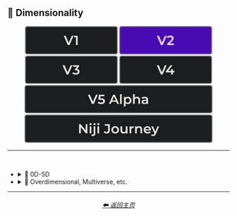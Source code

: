 <h2>🌌 Dimensionality</h2>

<div align="center">

[<img src="/Images/Repo_Parts/Buttons/Version_Buttons/button_version_V1_inactive.webp?raw=true" alt="MidJourney V1" height="64" />](/Pages/MJ_V1/Style_Pages/Sphere/Dimensionality.md)
[<img src="/Images/Repo_Parts/Buttons/Version_Buttons/button_version_V2_active.webp?raw=true" alt="MidJourney V2" height="64" />](/Pages/MJ_V2/Style_Pages/Sphere/Dimensionality.md)
[<img src="/Images/Repo_Parts/Buttons/Version_Buttons/button_version_V3_inactive.webp?raw=true" alt="MidJourney V3" height="64" />](/Pages/MJ_V3/Style_Pages/Sphere/Dimensionality.md)
[<img src="/Images/Repo_Parts/Buttons/Version_Buttons/button_version_V4_inactive.webp?raw=true" alt="MidJourney V4" height="64" />](/Pages/MJ_V4/Style_Pages/Just_The_Style/Dimensionality.md)
<br>
[<img src="/Images/Repo_Parts/Buttons/Version_Buttons/button_version_V5_Alpha_inactive_half.webp?raw=true" alt="MidJourney V5" height="64" />](/Pages/MJ_V5/Style_Pages/Just_The_Style/Dimensionality.md)
[<img src="/Images/Repo_Parts/Buttons/Version_Buttons/button_version_niji_inactive_half.webp?raw=true" alt="Niji Journey" height="64" />](/Pages/Niji_Journey/Style_Pages/Dimensionality.md)


</div>

<hr>
<br>


- <details><summary>🌌 0D-5D</summary><p><div align="center">

	| 0-Dimensional | 0-D |
	| :-: | :-: |
	| <img src="/Images/MJ_V2/MidJourney_Styles_(sphere)/Wave_10/sphere_0-Dimensional.webp?raw=true" width="256" /> | <img src="/Images/MJ_V2/MidJourney_Styles_(sphere)/Wave_10/sphere_0-D.webp?raw=true" width="256" /> |
	
	<br>
	
	| 1-Dimensional | 1-D |
	| :-: | :-: |
	| <img src="/Images/MJ_V2/MidJourney_Styles_(sphere)/Wave_10/sphere_1-Dimensional.webp?raw=true" width="256" /> | <img src="/Images/MJ_V2/MidJourney_Styles_(sphere)/Wave_10/sphere_1-D.webp?raw=true" width="256" /> |
	
	<br>

	| 2-Dimensional | 2D |
	| :-: | :-: |
	| <img src="/Images/MJ_V2/MidJourney_Styles_(sphere)/sphere_2-Dimensional.webp?raw=true" width="256" /> | <img src="/Images/MJ_V2/MidJourney_Styles_(sphere)/sphere_2D.webp?raw=true" width="256" /> | 
	
	<br>
	
	| 2.5-Dimensional | 2.5D |
	| :-: | :-: |
	| <img src="/Images/MJ_V2/MidJourney_Styles_(sphere)/sphere_2.5-Dimensional.webp?raw=true" width="256" /> | <img src="/Images/MJ_V2/MidJourney_Styles_(sphere)/sphere_2.5D.webp?raw=true" width="256" /> |
	
	<br>
	
	| 3-Dimensional | 3D |
	| :-: | :-: |
	| <img src="/Images/MJ_V2/MidJourney_Styles_(sphere)/sphere_3-Dimensional.webp?raw=true" width="256" /> | <img src="/Images/MJ_V2/MidJourney_Styles_(sphere)/sphere_3D.webp?raw=true" width="256" /> | 
	
	<br>
	
	| 4-Dimensional | 4D |
	| :-: | :-: |
	| <img src="/Images/MJ_V2/MidJourney_Styles_(sphere)/sphere_4-Dimensional.webp?raw=true" width="256" /> | <img src="/Images/MJ_V2/MidJourney_Styles_(sphere)/sphere_4D.webp?raw=true" width="256" /> | 
	
	<br>

	| 5-Dimensional | 5D |
	| :-: | :-: |
	| <img src="/Images/MJ_V2/MidJourney_Styles_(sphere)/sphere_5-Dimensional.webp?raw=true" width="256" /> | <img src="/Images/MJ_V2/MidJourney_Styles_(sphere)/sphere_5D.webp?raw=true" width="256" /> | 

	</div></p></details>


- <details><summary>🌌 Overdimensional, Multiverse, etc.</summary><p><div align="center">

	| Dimensionality |
	| :-: |
	| <img src="/Images/MJ_V2/MidJourney_Styles_(sphere)/Wave_13/sphere_Dimensionality.webp?raw=true" width="256" /> |
	
	<br>

	| Overdimensional | Underdimensional | Hyperdimensional |
	| :-: | :-: | :-: |
	| <img src="/Images/MJ_V2/MidJourney_Styles_(sphere)/sphere_Overdimensional.webp?raw=true" width="256" /> | <img src="/Images/MJ_V2/MidJourney_Styles_(sphere)/sphere_Underdimensional.webp?raw=true" width="256" /> | <img src="/Images/MJ_V2/MidJourney_Styles_(sphere)/sphere_Hyperdimensional.webp?raw=true" width="256" /> | 
	
	<br>
	
	| Subdimensional | Everdimensional | Omnidimensional |
	| :-: | :-: | :-: |
	| <img src="/Images/MJ_V2/MidJourney_Styles_(sphere)/sphere_Subdimensional.webp?raw=true" width="256" /> | <img src="/Images/MJ_V2/MidJourney_Styles_(sphere)/sphere_Everdimensional.webp?raw=true" width="256" /> | <img src="/Images/MJ_V2/MidJourney_Styles_(sphere)/sphere_Omnidimensional.webp?raw=true" width="256" /> |
	
	<br>
	
	| Extradimensional | Beyond-Dimensional | Excessively-Dimensional |
	| :-: | :-: | :-: |
	| <img src="/Images/MJ_V2/MidJourney_Styles_(sphere)/sphere_Extradimensional.webp?raw=true" width="256" /> | <img src="/Images/MJ_V2/MidJourney_Styles_(sphere)/sphere_Beyond-Dimensional.webp?raw=true" width="256" /> | <img src="/Images/MJ_V2/MidJourney_Styles_(sphere)/sphere_excessively-dimensional.webp?raw=true" width="256" /> | 
	
	<br>
	
	| Alldimensional | Multiverse |
	| :-: | :-: |
	| <img src="/Images/MJ_V2/MidJourney_Styles_(sphere)/sphere_Alldimensional.webp?raw=true" width="256" /> | <img src="/Images/MJ_V2/MidJourney_Styles_(sphere)/sphere_Multiverse.webp?raw=true" width="256" /> |

	<br>
	
	| Parallel-Universe | Perpendicular-Universe |
	| :-: | :-: |
	| <img src="/Images/MJ_V2/MidJourney_Styles_(sphere)/Wave_10/sphere_Parallel-Universe.webp?raw=true" width="256" /> | <img src="/Images/MJ_V2/MidJourney_Styles_(sphere)/Wave_10/sphere_Perpendicular-Universe.webp?raw=true" width="256" /> |

	</div></p></details>
	    
<hr><!--------------->
<div align="center">
<h6><a href="/README.md">⬅ 返回主页</a></h6>
</div>